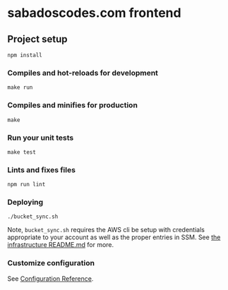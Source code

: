 # sabadoscodes.com frontend

## Project setup
```
npm install
```

### Compiles and hot-reloads for development
```
make run
```

### Compiles and minifies for production
```
make
```

### Run your unit tests
```
make test
```

### Lints and fixes files
```
npm run lint
```

### Deploying
```
./bucket_sync.sh
```
Note, `bucket_sync.sh` requires the AWS cli be setup with credentials appropriate to your account as well as the proper
entries in SSM. See [the infrastructure README.md](../infrastructure/README.md) for more.

### Customize configuration
See [Configuration Reference](https://cli.vuejs.org/config/).
